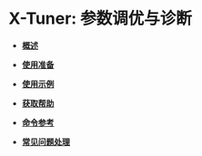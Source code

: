 # X-Tuner: 参数调优与诊断<a name="ZH-CN_TOPIC_0289899994"></a>

-   **[概述](概述-41.md)**  

-   **[使用准备](使用准备.md)**  

-   **[使用示例](使用示例.md)**  

-   **[获取帮助](获取帮助-20.md)**  

-   **[命令参考](命令参考-20.md)**  

-   **[常见问题处理](常见问题处理-21.md)**  


